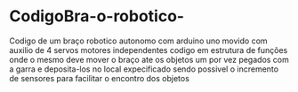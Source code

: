 # CodigoBra-o-robotico-
Codigo de um braço robotico autonomo com arduino uno
movido com auxilio de 4 servos motores independentes
codigo em estrutura de funções
onde o mesmo deve mover o braço ate os objetos um por vez pegados com a garra
e deposita-los no local expecificado sendo possivel o incremento de sensores para facilitar o encontro dos objetos
